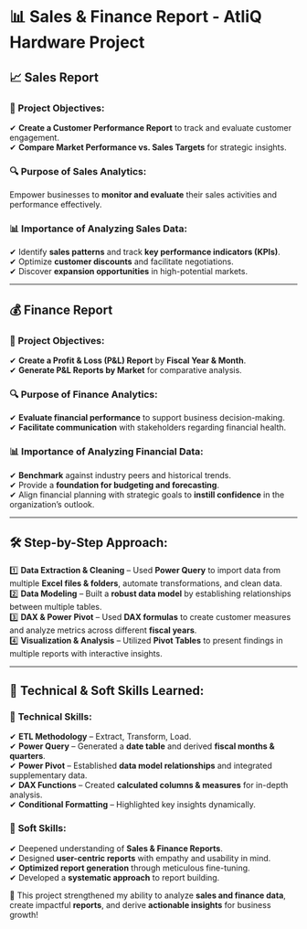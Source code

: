 # 📊 Sales & Finance Report - AtliQ Hardware Project

## 📈 Sales Report

### 🎯 Project Objectives:
✔ **Create a Customer Performance Report** to track and evaluate customer engagement.  
✔ **Compare Market Performance vs. Sales Targets** for strategic insights.  

### 🔍 Purpose of Sales Analytics:
Empower businesses to **monitor and evaluate** their sales activities and performance effectively.

### 📊 Importance of Analyzing Sales Data:
✔ Identify **sales patterns** and track **key performance indicators (KPIs)**.  
✔ Optimize **customer discounts** and facilitate negotiations.  
✔ Discover **expansion opportunities** in high-potential markets.  

---

## 💰 Finance Report

### 🎯 Project Objectives:
✔ **Create a Profit & Loss (P&L) Report** by **Fiscal Year & Month**.  
✔ **Generate P&L Reports by Market** for comparative analysis.  

### 🔍 Purpose of Finance Analytics:
✔ **Evaluate financial performance** to support business decision-making.  
✔ **Facilitate communication** with stakeholders regarding financial health.  

### 📊 Importance of Analyzing Financial Data:
✔ **Benchmark** against industry peers and historical trends.  
✔ Provide a **foundation for budgeting and forecasting**.  
✔ Align financial planning with strategic goals to **instill confidence** in the organization’s outlook.  

---

## 🛠 Step-by-Step Approach:
1️⃣ **Data Extraction & Cleaning** – Used **Power Query** to import data from multiple **Excel files & folders**, automate transformations, and clean data.  
2️⃣ **Data Modeling** – Built a **robust data model** by establishing relationships between multiple tables.  
3️⃣ **DAX & Power Pivot** – Used **DAX formulas** to create customer measures and analyze metrics across different **fiscal years**.  
4️⃣ **Visualization & Analysis** – Utilized **Pivot Tables** to present findings in multiple reports with interactive insights.  

---

## 🧠 Technical & Soft Skills Learned:

### 🔧 **Technical Skills:**
✔ **ETL Methodology** – Extract, Transform, Load.  
✔ **Power Query** – Generated a **date table** and derived **fiscal months & quarters**.  
✔ **Power Pivot** – Established **data model relationships** and integrated supplementary data.  
✔ **DAX Functions** – Created **calculated columns & measures** for in-depth analysis.  
✔ **Conditional Formatting** – Highlighted key insights dynamically.  

### 🤝 **Soft Skills:**
✔ Deepened understanding of **Sales & Finance Reports**.  
✔ Designed **user-centric reports** with empathy and usability in mind.  
✔ **Optimized report generation** through meticulous fine-tuning.  
✔ Developed a **systematic approach** to report building.  

🚀 This project strengthened my ability to analyze **sales and finance data**, create impactful **reports**, and derive **actionable insights** for business growth!
